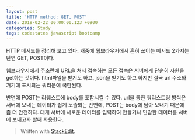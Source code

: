```yaml
---
layout: post
title: 'HTTP method: GET, POST'
date: 2019-02-22 00:00:00.123 +0900
categories: Study
tags: codestates javascript bootcamp
---
```


HTTP 메서드를 정리해 보고 있다. 개중에 웹브라우저에서 흔히 쓰이는 메서드 2가지는 단연 GET, POST이다.

웹브라우저에서 주소란에 URL을 쳐서 접속하는 모든 접속은 서버에게 단순히 자원을 get하는 것이다. html파일을 받기도 하고, json을 받기도 하고 하지만 결국 url 주소와 거기에 표시되는 쿼리문에 국한된다.

반면에 POST는 리퀘스트에 body를 포함시킬 수 있다. url을 통한 쿼리스트링 방식은 서버에 보내는 데이터가 쉽게 노출되는 반면에, POST는 body에 담아 보내기 때문에 좀 더 안전하다. 대개 서버에 새로운 데이터를 입력하여 만들거나 민감한 데이터를 서버에 보내고자 할때 사용한다.

> Written with [StackEdit](https://stackedit.io/).
